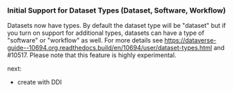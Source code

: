 ### Initial Support for Dataset Types (Dataset, Software, Workflow)

Datasets now have types. By default the dataset type will be "dataset" but if you turn on support for additional types, datasets can have a type of "software" or "workflow" as well. For more details see <https://dataverse-guide--10694.org.readthedocs.build/en/10694/user/dataset-types.html> and #10517. Please note that this feature is highly experimental.

next:

- create with DDI
